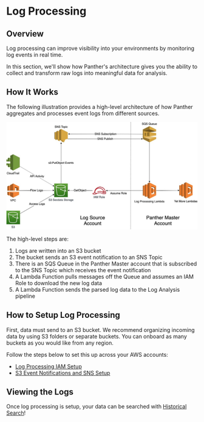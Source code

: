 # Log Processing

## Overview

Log processing can improve visibility into your environments by monitoring log events in real time.

In this section, we'll show how Panther's architecture gives you the ability to collect and transform raw logs into meaningful data for analysis.

## **How It Works**

The following illustration provides a high-level architecture of how Panther aggregates and processes event logs from different sources.

![](../../.gitbook/assets/logprocessingingestion-4.jpg)

The high-level steps are:

1. Logs are written into an S3 bucket
2. The bucket sends an S3 event notification to an SNS Topic
3. There is an SQS Queue in the Panther Master account that is subscribed to the SNS Topic which receives the event notification
4. A Lambda Function pulls messages off the Queue and assumes an IAM Role to download the new log data
6. A Lambda Function sends the parsed log data to the Log Analysis pipeline

## **How to Setup Log Processing**

First, data must send to an S3 bucket. We recommend organizing incoming data by using S3 folders or separate buckets. You can onboard as many buckets as you would like from any region.

Follow the steps below to set this up across your AWS accounts:
- [Log Processing IAM Setup](iam-setup.md)
- [S3 Event Notifications and SNS Setup](notifications-setup.md)

## Viewing the Logs

Once log processing is setup, your data can be searched with [Historical Search](../../historical-search/README.md)!
